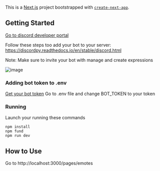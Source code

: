 This is a [Next.js](https://nextjs.org/) project bootstrapped with [`create-next-app`](https://github.com/vercel/next.js/tree/canary/packages/create-next-app).

## Getting Started
[Go to discord developer portal](https://discord.com/developers/applications)

Follow these steps too add your bot to your server: https://discordpy.readthedocs.io/en/stable/discord.html

Note: Make sure to invite your bot with manage and create expressions

![image](https://github.com/WutIsHummus/7tv2DiscordLocal/assets/65522410/7b072c1a-e572-41fa-a21b-fd8c503ddeef)

### Adding bot token to .env
[Get your bot token](https://discordgsm.com/guide/how-to-get-a-discord-bot-token)
Go to .env file and change BOT_TOKEN to your token

### Running
Launch your running these commands
```
npm install
npm fund
npm run dev
```

## How to Use
Go to http://localhost:3000/pages/emotes
